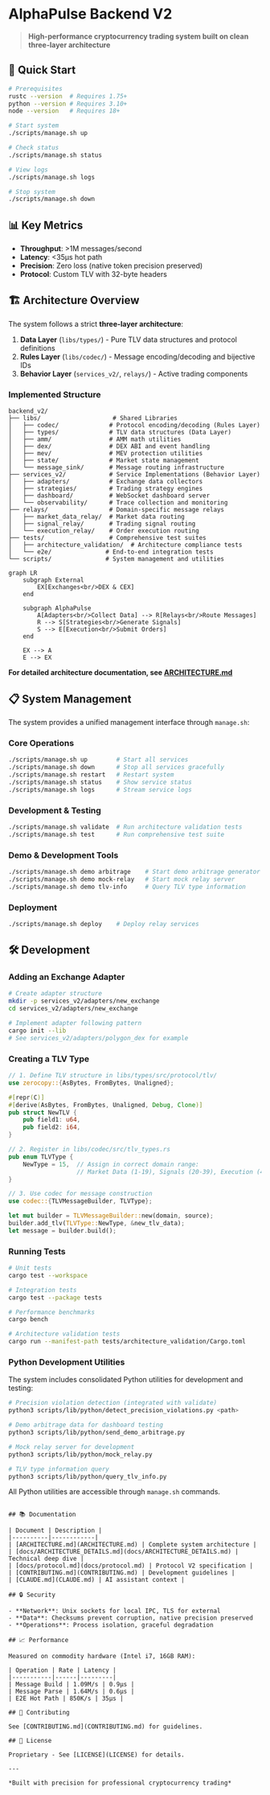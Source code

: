# AlphaPulse Backend V2

> **High-performance cryptocurrency trading system built on clean three-layer architecture**

## 🚀 Quick Start

```bash
# Prerequisites
rustc --version  # Requires 1.75+
python --version # Requires 3.10+
node --version   # Requires 18+

# Start system
./scripts/manage.sh up

# Check status
./scripts/manage.sh status

# View logs
./scripts/manage.sh logs

# Stop system
./scripts/manage.sh down
```

## 📊 Key Metrics

- **Throughput**: >1M messages/second
- **Latency**: <35μs hot path
- **Precision**: Zero loss (native token precision preserved)
- **Protocol**: Custom TLV with 32-byte headers

## 🏗️ Architecture Overview

The system follows a strict **three-layer architecture**:

1. **Data Layer** (`libs/types/`) - Pure TLV data structures and protocol definitions
2. **Rules Layer** (`libs/codec/`) - Message encoding/decoding and bijective IDs  
3. **Behavior Layer** (`services_v2/`, `relays/`) - Active trading components

### Implemented Structure
```
backend_v2/
├── libs/                    # Shared Libraries
│   ├── codec/              # Protocol encoding/decoding (Rules Layer)
│   ├── types/              # TLV data structures (Data Layer)
│   ├── amm/                # AMM math utilities
│   ├── dex/                # DEX ABI and event handling
│   ├── mev/                # MEV protection utilities
│   ├── state/              # Market state management
│   └── message_sink/       # Message routing infrastructure
├── services_v2/            # Service Implementations (Behavior Layer)
│   ├── adapters/           # Exchange data collectors
│   ├── strategies/         # Trading strategy engines
│   ├── dashboard/          # WebSocket dashboard server
│   └── observability/      # Trace collection and monitoring
├── relays/                 # Domain-specific message relays
│   ├── market_data_relay/  # Market data routing
│   ├── signal_relay/       # Trading signal routing
│   └── execution_relay/    # Order execution routing
├── tests/                  # Comprehensive test suites
│   ├── architecture_validation/  # Architecture compliance tests
│   └── e2e/               # End-to-end integration tests
└── scripts/               # System management and utilities
```

```mermaid
graph LR
    subgraph External
        EX[Exchanges<br/>DEX & CEX]
    end
    
    subgraph AlphaPulse
        A[Adapters<br/>Collect Data] --> R[Relays<br/>Route Messages]
        R --> S[Strategies<br/>Generate Signals]
        S --> E[Execution<br/>Submit Orders]
    end
    
    EX --> A
    E --> EX
```

**For detailed architecture documentation, see [ARCHITECTURE.md](ARCHITECTURE.md)**

## 📋 System Management

The system provides a unified management interface through `manage.sh`:

### Core Operations
```bash
./scripts/manage.sh up        # Start all services
./scripts/manage.sh down      # Stop all services gracefully
./scripts/manage.sh restart   # Restart system
./scripts/manage.sh status    # Show service status
./scripts/manage.sh logs      # Stream service logs
```

### Development & Testing
```bash
./scripts/manage.sh validate  # Run architecture validation tests
./scripts/manage.sh test      # Run comprehensive test suite
```

### Demo & Development Tools
```bash
./scripts/manage.sh demo arbitrage    # Start demo arbitrage generator
./scripts/manage.sh demo mock-relay   # Start mock relay server
./scripts/manage.sh demo tlv-info     # Query TLV type information
```

### Deployment
```bash
./scripts/manage.sh deploy    # Deploy relay services
```

## 🛠️ Development

### Adding an Exchange Adapter
```bash
# Create adapter structure
mkdir -p services_v2/adapters/new_exchange
cd services_v2/adapters/new_exchange

# Implement adapter following pattern
cargo init --lib
# See services_v2/adapters/polygon_dex for example
```

### Creating a TLV Type
```rust
// 1. Define TLV structure in libs/types/src/protocol/tlv/
use zerocopy::{AsBytes, FromBytes, Unaligned};

#[repr(C)]
#[derive(AsBytes, FromBytes, Unaligned, Debug, Clone)]
pub struct NewTLV {
    pub field1: u64,
    pub field2: i64,
}

// 2. Register in libs/codec/src/tlv_types.rs
pub enum TLVType {
    NewType = 15,  // Assign in correct domain range:
                   // Market Data (1-19), Signals (20-39), Execution (40-79)
}

// 3. Use codec for message construction
use codec::{TLVMessageBuilder, TLVType};

let mut builder = TLVMessageBuilder::new(domain, source);
builder.add_tlv(TLVType::NewType, &new_tlv_data);
let message = builder.build();
```

### Running Tests
```bash
# Unit tests
cargo test --workspace

# Integration tests
cargo test --package tests

# Performance benchmarks
cargo bench

# Architecture validation tests
cargo run --manifest-path tests/architecture_validation/Cargo.toml
```

### Python Development Utilities

The system includes consolidated Python utilities for development and testing:

```bash
# Precision violation detection (integrated with validate)
python3 scripts/lib/python/detect_precision_violations.py <path>

# Demo arbitrage data for dashboard testing
python3 scripts/lib/python/send_demo_arbitrage.py

# Mock relay server for development
python3 scripts/lib/python/mock_relay.py

# TLV type information query
python3 scripts/lib/python/query_tlv_info.py
```

All Python utilities are accessible through `manage.sh` commands.
```

## 📚 Documentation

| Document | Description |
|----------|------------|
| [ARCHITECTURE.md](ARCHITECTURE.md) | Complete system architecture |
| [docs/ARCHITECTURE_DETAILS.md](docs/ARCHITECTURE_DETAILS.md) | Technical deep dive |
| [docs/protocol.md](docs/protocol.md) | Protocol V2 specification |
| [CONTRIBUTING.md](CONTRIBUTING.md) | Development guidelines |
| [CLAUDE.md](CLAUDE.md) | AI assistant context |

## 🔒 Security

- **Network**: Unix sockets for local IPC, TLS for external
- **Data**: Checksums prevent corruption, native precision preserved
- **Operations**: Process isolation, graceful degradation

## 📈 Performance

Measured on commodity hardware (Intel i7, 16GB RAM):

| Operation | Rate | Latency |
|-----------|------|---------|
| Message Build | 1.09M/s | 0.9μs |
| Message Parse | 1.64M/s | 0.6μs |
| E2E Hot Path | 850K/s | 35μs |

## 🤝 Contributing

See [CONTRIBUTING.md](CONTRIBUTING.md) for guidelines.

## 📄 License

Proprietary - See [LICENSE](LICENSE) for details.

---

*Built with precision for professional cryptocurrency trading*